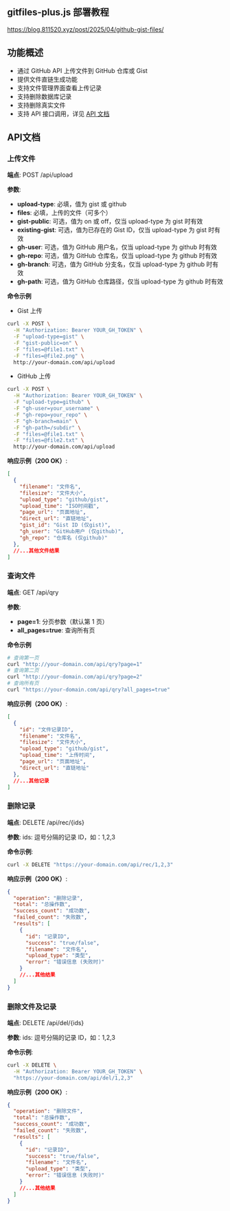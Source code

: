 ## gitfiles-plus.js 部署教程
<https://blog.811520.xyz/post/2025/04/github-gist-files/>

## 功能概述
- 通过 GitHub API 上传文件到 GitHub 仓库或 Gist
- 提供文件直链生成功能
- 支持文件管理界面查看上传记录
- 支持删除数据库记录
- 支持删除真实文件
- 支持 API 接口调用，详见 [API 文档](#API文档)

## API文档
### 上传文件

**端点**: POST /api/upload

**参数**:
- **upload-type**: 必填，值为 gist 或 github
- **files**: 必填，上传的文件（可多个）
- **gist-public**: 可选，值为 on 或 off，仅当 upload-type 为 gist 时有效
- **existing-gist**: 可选，值为已存在的 Gist ID，仅当 upload-type 为 gist 时有效
- **gh-user**: 可选，值为 GitHub 用户名，仅当 upload-type 为 github 时有效
- **gh-repo**: 可选，值为 GitHub 仓库名，仅当 upload-type 为 github 时有效
- **gh-branch**: 可选，值为 GitHub 分支名，仅当 upload-type 为 github 时有效
- **gh-path**: 可选，值为 GitHub 仓库路径，仅当 upload-type 为 github 时有效

**命令示例**

- Gist 上传
```bash
curl -X POST \
  -H "Authorization: Bearer YOUR_GH_TOKEN" \
  -F "upload-type=gist" \
  -F "gist-public=on" \
  -F "files=@file1.txt" \
  -F "files=@file2.png" \
  http://your-domain.com/api/upload
```

- GitHub 上传
```bash
curl -X POST \
  -H "Authorization: Bearer YOUR_GH_TOKEN" \
  -F "upload-type=github" \
  -F "gh-user=your_username" \
  -F "gh-repo=your_repo" \
  -F "gh-branch=main" \
  -F "gh-path=/subdir" \
  -F "files=@file1.txt" \
  -F "files=@file2.txt" \
  http://your-domain.com/api/upload
```

**响应示例（200 OK）**:

```json
[
  {
    "filename": "文件名",
    "filesize": "文件大小",
    "upload_type": "github/gist",
    "upload_time": "ISO时间戳",
    "page_url": "页面地址",
    "direct_url": "直链地址",
    "gist_id": "Gist ID (仅gist)",
    "gh_user": "GitHub用户 (仅github)",
    "gh_repo": "仓库名 (仅github)"
  },
  //...其他文件结果
]
```

### 查询文件

**端点**: GET /api/qry

**参数**: 
- **page=1**: 分页参数（默认第 1 页）
- **all_pages=true**: 查询所有页

**命令示例**

```bash
# 查询第一页
curl "http://your-domain.com/api/qry?page=1"
# 查询第二页
curl "http://your-domain.com/api/qry?page=2"
# 查询所有页
curl "https://your-domain.com/api/qry?all_pages=true"
```

**响应示例（200 OK）**:

```json
[
  {
    "id": "文件记录ID",
    "filename": "文件名",
    "filesize": "文件大小",
    "upload_type": "github/gist",
    "upload_time": "上传时间",
    "page_url": "页面地址",
    "direct_url": "直链地址"
  },
  //...其他记录
]
```

### 删除记录

**端点**: DELETE /api/rec/{ids}

**参数**: ids: 逗号分隔的记录 ID，如：1,2,3

**命令示例**:

```bash
curl -X DELETE "https://your-domain.com/api/rec/1,2,3"
```

**响应示例（200 OK）**:

```json
{
  "operation": "删除记录",
  "total": "总操作数",
  "success_count": "成功数",
  "failed_count": "失败数",
  "results": [
    {
      "id": "记录ID",
      "success": "true/false",
      "filename": "文件名",
      "upload_type": "类型",
      "error": "错误信息 (失败时)"
    }
    //...其他结果
  ]
}
```

### 删除文件及记录

**端点**: DELETE /api/del/{ids}

**参数**: ids: 逗号分隔的记录 ID，如：1,2,3

**命令示例**:

```bash
curl -X DELETE \
  -H "Authorization: Bearer YOUR_GH_TOKEN" \
  "https://your-domain.com/api/del/1,2,3"
```

**响应示例（200 OK）**:

```Json
{
  "operation": "删除文件",
  "total": "总操作数",
  "success_count": "成功数",
  "failed_count": "失败数",
  "results": [
    {
      "id": "记录ID",
      "success": "true/false",
      "filename": "文件名",
      "upload_type": "类型",
      "error": "错误信息 (失败时)"
    }
    //...其他结果
  ]
}
```
